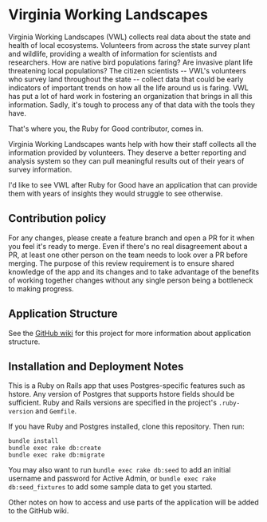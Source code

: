 # Virginia Working Landscapes

Virginia Working Landscapes (VWL) collects real data about the state and health of local ecosystems.
Volunteers from across the state survey plant and wildlife, providing a wealth of information for scientists and researchers.
How are native bird populations faring? Are invasive plant life threatening local populations?
The citizen scientists -- VWL's volunteers who survey land throughout the state -- collect data that could be early indicators of important trends on how all the life around us is faring.
VWL has put a lot of hard work in fostering an organization that brings in all this information.
Sadly, it's tough to process any of that data with the tools they have.

That's where you, the Ruby for Good contributor, comes in.

Virginia Working Landscapes wants help with how their staff collects all the information provided by volunteers.
They deserve a better reporting and analysis system so they can pull meaningful results out of their years of survey information.

I'd like to see VWL after Ruby for Good have an application that can provide them with years of insights they would struggle to see otherwise.

## Contribution policy

For any changes, please create a feature branch and open a PR for it when you feel it's ready to merge. Even if there's no real disagreement about a PR, at least one other person on the team needs to look over a PR before merging. The purpose of this review requirement is to ensure shared knowledge of the app and its changes and to take advantage of the benefits of working together changes without any single person being a bottleneck to making progress.

## Application Structure

See the [GitHub wiki](https://github.com/rubyforgood/working_landscapes/wiki) for this project for more information about application structure.

## Installation and Deployment Notes

This is a Ruby on Rails app that uses Postgres-specific features such as hstore. Any version of Postgres that supports hstore fields should be sufficient. Ruby and Rails versions are specified in the project's `.ruby-version` and `Gemfile`.

If you have Ruby and Postgres installed, clone this repository.
Then run:
```
bundle install
bundle exec rake db:create
bundle exec rake db:migrate
```

You may also want to run `bundle exec rake db:seed` to add an initial username and password for Active Admin, or `bundle exec rake db:seed_fixtures` to add some sample data to get you started.

Other notes on how to access and use parts of the application will be added to the GitHub wiki.
